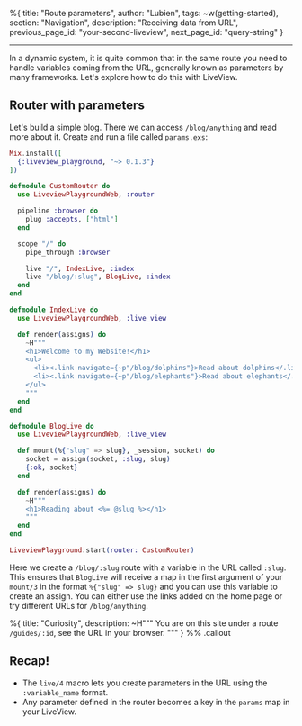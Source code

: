 %{
title: "Route parameters",
author: "Lubien",
tags: ~w(getting-started),
section: "Navigation",
description: "Receiving data from URL",
previous_page_id: "your-second-liveview",
next_page_id: "query-string"
}

---

In a dynamic system, it is quite common that in the same route you need to handle variables coming from the URL, generally known as parameters by many frameworks. Let's explore how to do this with LiveView.

## Router with parameters

Let's build a simple blog. There we can access `/blog/anything` and read more about it. Create and run a file called `params.exs`:

```elixir
Mix.install([
  {:liveview_playground, "~> 0.1.3"}
])

defmodule CustomRouter do
  use LiveviewPlaygroundWeb, :router

  pipeline :browser do
    plug :accepts, ["html"]
  end

  scope "/" do
    pipe_through :browser

    live "/", IndexLive, :index
    live "/blog/:slug", BlogLive, :index
  end
end

defmodule IndexLive do
  use LiveviewPlaygroundWeb, :live_view

  def render(assigns) do
    ~H"""
    <h1>Welcome to my Website!</h1>
    <ul>
      <li><.link navigate={~p"/blog/dolphins"}>Read about dolphins</.link></li>
      <li><.link navigate={~p"/blog/elephants"}>Read about elephants</.link></li>
    </ul>
    """
  end
end

defmodule BlogLive do
  use LiveviewPlaygroundWeb, :live_view

  def mount(%{"slug" => slug}, _session, socket) do
    socket = assign(socket, :slug, slug)
    {:ok, socket}
  end

  def render(assigns) do
    ~H"""
    <h1>Reading about <%= @slug %></h1>
    """
  end
end

LiveviewPlayground.start(router: CustomRouter)
```

Here we create a `/blog/:slug` route with a variable in the URL called `:slug`. This ensures that `BlogLive` will receive a map in the first argument of your `mount/3` in the format `%{"slug" => slug}` and you can use this variable to create an assign. You can either use the links added on the home page or try different URLs for `/blog/anything`.

%{
title: "Curiosity",
description: ~H"""
You are on this site under a route <code>/guides/:id</code>, see the URL in your browser.
"""
} %% .callout

## Recap!

- The `live/4` macro lets you create parameters in the URL using the `:variable_name` format.
- Any parameter defined in the router becomes a key in the `params` map in your LiveView.
